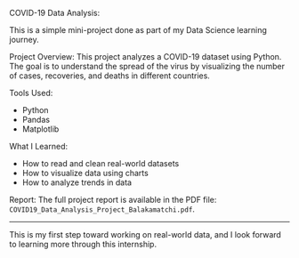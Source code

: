 COVID-19 Data Analysis:

This is a simple mini-project done as part of my Data Science learning journey.

Project Overview:
This project analyzes a COVID-19 dataset using Python. The goal is to understand the spread of the virus by visualizing the number of cases, recoveries, and deaths in different countries.

Tools Used:
- Python
- Pandas
- Matplotlib

What I Learned:
- How to read and clean real-world datasets
- How to visualize data using charts
- How to analyze trends in data

Report:
The full project report is available in the PDF file: `COVID19_Data_Analysis_Project_Balakamatchi.pdf`.

---

This is my first step toward working on real-world data, and I look forward to learning more through this internship.
